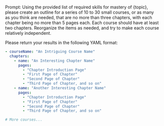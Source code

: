 Prompt: Using the provided list of required skills for mastery of {topic}, please create an outline for a series of 10 to 30 small courses, or as many as you think are needed, that are no more than three chapters, with each chapter being no more than 5 pages each. Each course should have at least two chapters. Reorganize the items as needed, and try to make each course relatively independent. 

Please return your results in the following YAML format:

```yaml
- courseName: "An Intriguing Course Name"
  chapters:
    - name: "An Interesting Chapter Name"
      pages:
        - "Chapter Introduction Page"
        - "First Page of Chapter"
        - "Second Page of Chapter"
        - "Third Page of Chapter, and so on"
    - name: "Another Interesting Chapter Name"
      pages:
        - "Chapter Introduction Page"
        - "First Page of Chapter"
        - "Second Page of Chapter"
        - "Third Page of Chapter, and so on"

# More courses...
```